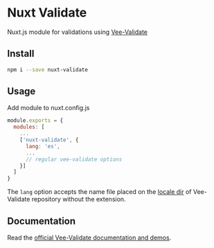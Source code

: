 # Nuxt Validate

Nuxt.js module for validations using [Vee-Validate](https://github.com/baianat/vee-validate)

## Install

```sh
npm i --save nuxt-validate
```

## Usage

Add module to nuxt.config.js

```js
module.exports = {
  modules: [
    ...
    ['nuxt-validate', {
      lang: 'es',
      ...
      // regular vee-validate options 
    }]
  ]
}
```

The `lang` option accepts the name file placed on the [locale dir](https://github.com/baianat/vee-validate/tree/master/locale) of Vee-Validate repository without the extension.

## Documentation

Read the [official Vee-Validate documentation and demos](http://vee-validate.logaretm.com/).
